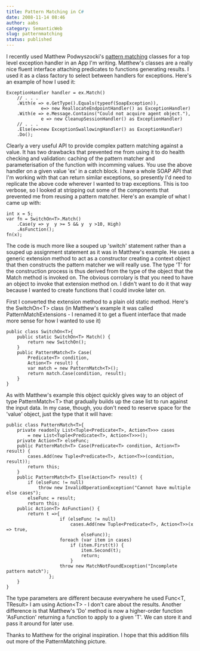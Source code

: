 ```yaml
---
title: Pattern Matching in C#
date: 2008-11-14 08:46
author: aabs
category: SemanticWeb
slug: patternmatching
status: published
---
```


I recently used Matthew Podwyszocki's [pattern matching](http://weblogs.asp.net/podwysocki/archive/2008/09/16/functional-c-pattern-matching.aspx) classes for a top level exception handler in an App I'm writing. Matthew's classes are a really nice fluent interface attaching predicates to functions generating results. I used it as a class factory to select between handlers for exceptions. Here's an example of how I used it:


    ExceptionHandler handler = ex.Match()
        // . . .
        .With(e => e.GetType().Equals(typeof(SoapException)),
                 e=> new ReallocateEndpointHandler() as ExceptionHandler)
        .With(e => e.Message.Contains("Could not acquire agent object."),
                 e => new CleanupSessionHandler() as ExceptionHandler)
        // . . .
        .Else(e=>new ExceptionSwallowingHandler() as ExceptionHandler)
        .Do();

Clearly a very useful API to provide complex pattern matching against a value. It has two drawbacks that prevented me from using it to do health checking and validation: caching of the pattern matcher and parameterisation of the function with incomming values. You use the above handler on a given value 'ex' in a catch block. I have a whole SOAP API that I'm working with that can return similar exceptions, so presently I'd need to replicate the above code wherever I wanted to trap exceptions. This is too verbose, so I looked at stripping out some of the components that prevented me from reusing a pattern matcher. Here's an example of what I came up with:


    int x = 5;
    var fn = SwitchOn<T>.Match()
        .Case(y => y  y >= 5 && y  y >10, High)
        .AsFunction();
    fn(x);

The code is much more like a souped up 'switch' statement rather than a souped up assignment statement as it was in Matthew's example. He uses a generic extension method to act as a constructor creating a context object that then constructs the pattern matcher we will really use. The type 'T' for the construction process is thus derived from the type of the object that the Match method is invoked on. The obvious corrolary is that you need to have an object to invoke that extension method on. I didn't want to do it that way because I wanted to create functions that I could invoke later on.

First I converted the extension method to a plain old static method. Here's the SwitchOn\<T\> class (in Matthew's example it was called PatternMatchExtensions - I renamed it to get a fluent interface that made more sense for how I wanted to use it)


    public class SwitchOn<T>{
        public static SwitchOn<T> Match() {
            return new SwitchOn();
        }
        public PatternMatch<T> Case(
            Predicate<T> condition,
            Action<T> result) {
            var match = new PatternMatch<T>();
            return match.Case(condition, result);
        }
    }

As with Matthew's example this object quickly gives way to an object of type PatternMatch\<T\> that gradually builds up the case list to run against the input data. In my case, though, you don't need to reserve space for the 'value' object, just the type that it will have:

    public class PatternMatch<T>{
        private readonly List<Tuple<Predicate<T>, Action<T>>> cases
            = new List<Tuple<Predicate<T>, Action<T>>>();
        private Action<T> elseFunc;
        public PatternMatch<T> Case(Predicate<T> condition, Action<T> result) {
            cases.Add(new Tuple<Predicate<T>, Action<T>>(condition, result));
            return this;
        }
        public PatternMatch<T> Else(Action<T> result) {
            if (elseFunc != null)
                throw new InvalidOperationException("Cannot have multiple else cases");
            elseFunc = result;
            return this;
        public Action<T> AsFunction() {
            return t =>{
                        if (elseFunc != null)
                            cases.Add(new Tuple<Predicate<T>, Action<T>>(x => true,
                                elseFunc));
                        foreach (var item in cases)
                            if (item.First(t)) {
                                item.Second(t);
                                return;
                            }
                        throw new MatchNotFoundException("Incomplete pattern match");
                    };
        }
    }

The type parameters are different because everywhere he used Func\<T, TResult\> I am using Action\<T\> - I don't care about the results. Another difference is that Matthew's 'Do' method is now a higher-order function 'AsFunction' returning a function to apply to a given 'T'. We can store it and pass it around for later use.

Thanks to Matthew for the original inspiration. I hope that this addition fills out more of the PatternMatching picture.
